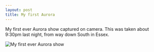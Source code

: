 ```yaml
---
layout: post
title: My first Aurora
---
```

<p>My first ever Aurora show captured on camera. This was taken about 9:30pm last night, from way down South in Essex.</p>
<img src="/assets/images/blog/Aurora-Bradwell-18-09-2023.jpg" alt="My first ever Aurora show">
